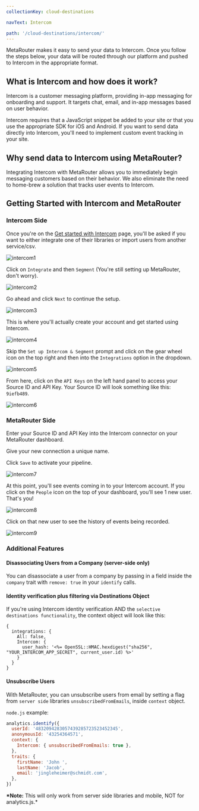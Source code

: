 ```yaml
---
collectionKey: cloud-destinations

navText: Intercom

path: '/cloud-destinations/intercom/'
---
```


MetaRouter makes it easy to send your data to Intercom. Once you follow the steps below, your data will be routed through our platform and pushed to Intercom in the appropriate format.

## What is Intercom and how does it work?

Intercom is a customer messaging platform, providing in-app messaging for onboarding and support. It targets chat, email, and in-app messages based on user behavior.

Intercom requires that a JavaScript snippet be added to your site or that you use the appropriate SDK for iOS and Android. If you want to send data directly into Intercom, you'll need to implement custom event tracking in your site.

## Why send data to Intercom using MetaRouter?

Integrating Intercom with MetaRouter allows you to immediately begin messaging customers based on their behavior. We also eliminate the need to home-brew a solution that tracks user events to Intercom.

## Getting Started with Intercom and MetaRouter

### Intercom Side

Once you're on the [Get started with Intercom](http://www.intercom.io) page, you'll be asked if you want to either integrate one of their libraries or import users from another service/csv.

![intercom1](../../../images/intercom1.png)

Click on `Integrate` and then `Segment` (You're still setting up MetaRouter, don't worry).

![intercom2](../../../images/intercom2.png)

Go ahead and click `Next` to continue the setup.

![intercom3](../../../images/intercom3.png)

This is where you'll actually create your account and get started using Intercom.

![intercom4](../../../images/intercom4.png)

Skip the `Set up Intercom & Segment` prompt and click on the gear wheel icon on the top right and then into the `Integrations` option in the dropdown.

![intercom5](../../../images/intercom5.png)

From here, click on the `API Keys` on the left hand panel to access your Source ID and API Key. Your Source ID will look something like this: `9iefb489`.

![intercom6](../../../images/intercom6.png)

### MetaRouter Side

Enter your Source ID and API Key into the Intercom connector on your MetaRouter dashboard.

Give your new connection a unique name.

Click `Save` to activate your pipeline.

![intercom7](../../../images/intercom7v2.png)

At this point, you'll see events coming in to your Intercom account. If you click on the `People` icon on the top of your dashboard, you'll see 1 new user. That's you!

![intercom8](../../../images/intercom8.png)

Click on that new user to see the history of events being recorded.

![intercom9](../../../images/intercom9.png)

### Additional Features

#### Disassociating Users from a Company (server-side only)

You can disassociate a user from a company by passing in a field inside the `company` trait with `remove: true` in your `identify` calls.

#### Identity verification plus filtering via Destinations Object

If you're using Intercom identity verification AND the `selective destinations functionality`, the context object will look like this:

```
{
  integrations: {
    All: false,
    Intercom: {
      user_hash: '<%= OpenSSL::HMAC.hexdigest("sha256", "YOUR_INTERCOM_APP_SECRET", current_user.id) %>'
    }
  }
}
```

#### Unsubscribe Users

With MetaRouter, you can unsubscribe users from email by setting a flag from `server side` libraries `unsubscribedFromEmails`, inside `context` object.

`node.js` example:

```javascript
analytics.identify({
  userId: '4832094283057439285723523452345',
  anonymousId: '43254364571',
  context: {
    Intercom: { unsubscribedFromEmails: true },
  },
  traits: {
    firstName: 'John ',
    lastName: 'Jacob',
    email: 'jingleheimer@schmidt.com',
  },
})
```

**\*Note:** This will only work from server side libraries and mobile, NOT for analytics.js.\*
